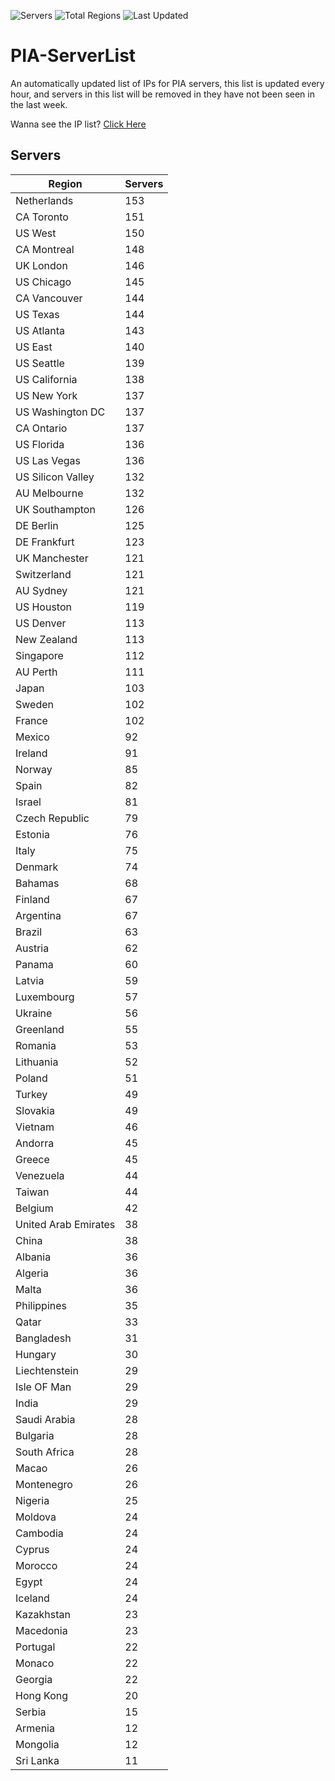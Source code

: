 ![Servers](https://img.shields.io/badge/Servers-7,056-darkgreen)
![Total Regions](https://img.shields.io/badge/Total_Regions-97-darkgreen)
![Last Updated](https://img.shields.io/badge/Last_Updated-April_28_2024_18:01_EDT-darkgreen)

# PIA-ServerList
An automatically updated list of IPs for PIA servers, this list is updated every hour, and servers in this list will be removed in they have not been seen in the last week.

Wanna see the IP list? [Click Here](./context.json)

## Servers
| Region               | Servers |
|----------------------|---------|
| Netherlands | 153 |
| CA Toronto | 151 |
| US West | 150 |
| CA Montreal | 148 |
| UK London | 146 |
| US Chicago | 145 |
| CA Vancouver | 144 |
| US Texas | 144 |
| US Atlanta | 143 |
| US East | 140 |
| US Seattle | 139 |
| US California | 138 |
| US New York | 137 |
| US Washington DC | 137 |
| CA Ontario | 137 |
| US Florida | 136 |
| US Las Vegas | 136 |
| US Silicon Valley | 132 |
| AU Melbourne | 132 |
| UK Southampton | 126 |
| DE Berlin | 125 |
| DE Frankfurt | 123 |
| UK Manchester | 121 |
| Switzerland | 121 |
| AU Sydney | 121 |
| US Houston | 119 |
| US Denver | 113 |
| New Zealand | 113 |
| Singapore | 112 |
| AU Perth | 111 |
| Japan | 103 |
| Sweden | 102 |
| France | 102 |
| Mexico | 92 |
| Ireland | 91 |
| Norway | 85 |
| Spain | 82 |
| Israel | 81 |
| Czech Republic | 79 |
| Estonia | 76 |
| Italy | 75 |
| Denmark | 74 |
| Bahamas | 68 |
| Finland | 67 |
| Argentina | 67 |
| Brazil | 63 |
| Austria | 62 |
| Panama | 60 |
| Latvia | 59 |
| Luxembourg | 57 |
| Ukraine | 56 |
| Greenland | 55 |
| Romania | 53 |
| Lithuania | 52 |
| Poland | 51 |
| Turkey | 49 |
| Slovakia | 49 |
| Vietnam | 46 |
| Andorra | 45 |
| Greece | 45 |
| Venezuela | 44 |
| Taiwan | 44 |
| Belgium | 42 |
| United Arab Emirates | 38 |
| China | 38 |
| Albania | 36 |
| Algeria | 36 |
| Malta | 36 |
| Philippines | 35 |
| Qatar | 33 |
| Bangladesh | 31 |
| Hungary | 30 |
| Liechtenstein | 29 |
| Isle OF Man | 29 |
| India | 29 |
| Saudi Arabia | 28 |
| Bulgaria | 28 |
| South Africa | 28 |
| Macao | 26 |
| Montenegro | 26 |
| Nigeria | 25 |
| Moldova | 24 |
| Cambodia | 24 |
| Cyprus | 24 |
| Morocco | 24 |
| Egypt | 24 |
| Iceland | 24 |
| Kazakhstan | 23 |
| Macedonia | 23 |
| Portugal | 22 |
| Monaco | 22 |
| Georgia | 22 |
| Hong Kong | 20 |
| Serbia | 15 |
| Armenia | 12 |
| Mongolia | 12 |
| Sri Lanka | 11 |